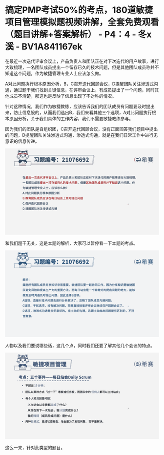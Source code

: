 # 搞定PMP考试50%的考点，180道敏捷项目管理模拟题视频讲解，全套免费观看（题目讲解+答案解析） - P4：4 - 冬x溪 - BV1A841167ek

在最近一次迭代评审会议上，产品负责人和团队正在对下次迭代的用户故事，进行大致梳理，一名团队成员提出一个留存已久的技术问题，但是其他团队成员称并不知道这个问题，作为敏捷管理专业人士应该怎么做。

A对此问题执行根本原因分析，B，C召开迭代回顾会议，D提醒团队关注渗透式沟通，通过题干我们找到关键信息，在评审会议上，有成员提出了一个问题，同时其他成员不清楚，那这也是反映了信息出现了不对称的情况。

针对这种情况，我们作为敏捷教练，应该告诉我们的团队成员有问题要及时提出来，防止信息股的，从而我们选出B，我们来看其他三个选项，A对此问题执行根本原因分析，关于我们具体的工作内容，我们不需要敏捷教练参与。

因为我们的团队是自组织团，C召开迭代回顾会议，没有正面回答我们题目中提出的问题，D提醒团队关注渗透式沟通，渗透式沟通，就是在我们日常工作中进行无意识的信息传递。



![](img/7063f4eafbf47a2b46b3337db3ad2c53_1.png)

和我们题干无关，这是本题的解析，大家可以暂停看一下本题的考点。

![](img/7063f4eafbf47a2b46b3337db3ad2c53_3.png)

人物以及我们要说哪些话，这几个点，同时我们还要了解其他几个会议的特点。

![](img/7063f4eafbf47a2b46b3337db3ad2c53_5.png)

这么一来，针对此类型的题目。